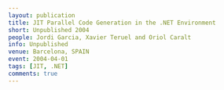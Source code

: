 ```yaml
---
layout: publication
title: JIT Parallel Code Generation in the .NET Environment
short: Unpublished 2004
people: Jordi Garcia, Xavier Teruel and Oriol Caralt
info: Unpublished
venue: Barcelona, SPAIN
event: 2004-04-01
tags: [JIT, .NET]
comments: true
---
```



